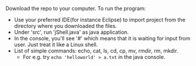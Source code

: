 Download the repo to your computer. To run the program:
- Use your preferred IDE(for instance Eclipse) to import project from the directory where you downloaded the files.
- Under 'src', run 'jShell.java' as java application.
- In the console, you'll see '#' which means that it is waiting for input from user. Just treat it like a Linux shell.
- List of simple commands: echo, cat, ls, cd, cp, mv, rmdir, rm, mkdir.
	- For e.g. try `echo 'helloworld' > a.txt` in the java console.
